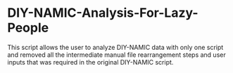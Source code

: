 # DIY-NAMIC-Analysis-For-Lazy-People
This script allows the user to analyze DIY-NAMIC data with only one script and removed all the intermediate manual file rearrangement steps and user inputs that was required in the original DIY-NAMIC script. 
